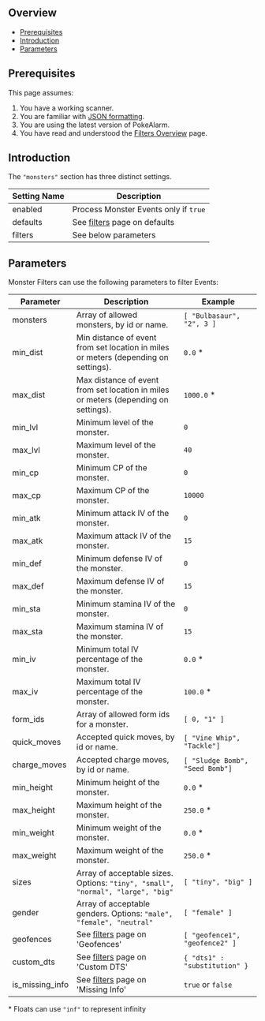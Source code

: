 ## Overview

* [Prerequisites](#prerequisites)
* [Introduction](#introduction)
* [Parameters](#parameters)

## Prerequisites
This page assumes:

1. You have a working scanner.
2. You are familiar with
[JSON formatting](https://www.w3schools.com/js/js_json_intro.asp).
3. You are using the latest version of PokeAlarm.
4. You have read and understood the [Filters Overview](Filters-Overview)
page.

## Introduction

The `"monsters"` section has three distinct settings.

| Setting Name         | Description                                               |
| -------------------- |---------------------------------------------------------- |
| enabled              | Process Monster Events only if `true`                     |
| defaults             | See [filters](Filters-Overview#defaults) page on defaults |
| filters              | See below parameters                                      |

## Parameters

Monster Filters can use the following parameters to filter Events:

| Parameter   | Description                                  | Example |
| ----------- |--------------------------------------------- |---------|
| monsters    | Array of allowed monsters, by id or name.    | `[ "Bulbasaur", "2", 3 ]`|
| min_dist    | Min distance of event from set location in miles or meters (depending on settings). | `0.0` *|
| max_dist    | Max distance of event from set location in miles or meters (depending on settings). | `1000.0` *|
| min_lvl     | Minimum level of the monster.                | `0`     |
| max_lvl     | Maximum level of the monster.                | `40`    |
| min_cp      | Minimum CP of the monster.                   | `0`     |
| max_cp      | Maximum CP of the monster.                   | `10000` |
| min_atk     | Minimum attack IV of the monster.            | `0`     |
| max_atk     | Maximum attack IV of the monster.            | `15`    |
| min_def     | Minimum defense IV of the monster.           | `0`     |
| max_def     | Maximum defense IV of the monster.           | `15`    |
| min_sta     | Minimum stamina IV of the monster.           | `0`     |
| max_sta     | Maximum stamina IV of the monster.           | `15`    |
| min_iv      | Minimum total IV percentage of the monster.  | `0.0` * |
| max_iv      | Maximum total IV percentage of the monster.  | `100.0` * |
| form_ids    | Array of allowed form ids for a monster.     | `[ 0, "1" ]`   |
| quick_moves | Accepted quick moves, by id or name.         | `[ "Vine Whip", "Tackle"]` |
| charge_moves | Accepted charge moves, by id or name.       | `[ "Sludge Bomb", "Seed Bomb"]` |
| min_height  | Minimum height of the monster.               | `0.0` * |
| max_height  | Maximum height of the monster.               | `250.0` * |
| min_weight  | Minimum weight of the monster.               | `0.0` * |
| max_weight  | Maximum weight of the monster.               | `250.0` * |
| sizes       | Array of acceptable sizes. Options: `"tiny", "small", "normal", "large", "big"` | `[ "tiny", "big" ]` |
| gender       | Array of acceptable genders. Options: `"male", "female", "neutral"` | `[ "female" ]` |
| geofences   | See [filters](Filters-Overview#geofence) page on 'Geofences'    | `[ "geofence1", "geofence2" ]` |
| custom_dts  | See [filters](Filters-Overview#custom-dts) page on 'Custom DTS'   | `{ "dts1" : "substitution" }` |
| is_missing_info | See [filters](Filters-Overview#missing-info) page on 'Missing Info' | `true` or `false` |

\* Floats can use `"inf"` to represent infinity
